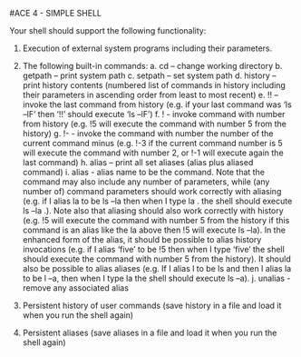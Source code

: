 #ACE 4 - SIMPLE SHELL

Your shell should support the following functionality:
1. Execution of external system programs including their parameters.

2. The following built-in commands:
a. cd – change working directory
b. getpath – print system path
c. setpath – set system path
d. history – print history contents (numbered list of commands in history
including their parameters in ascending order from least to most recent)
e. !! – invoke the last command from history (e.g. if your last command
was ‘ls –lF’ then ‘!!’ should execute ‘ls –lF’)
f. !<no> - invoke command with number <no> from history (e.g. !5 will
execute the command with number 5 from the history)
g. !-<no> - invoke the command with number the number of the current
command minus <no> (e.g. !-3 if the current command number is 5 will
execute the command with number 2, or !-1 will execute again the last
command)
h. alias – print all set aliases (alias plus aliased command)
i. alias <name> <command> - alias name to be the command. Note that
the command may also include any number of parameters, while (any
number of) command parameters should work correctly with aliasing
(e.g. if I alias la to be ls –la then when I type la . the shell should execute
ls –la .). Note also that aliasing should also work correctly with history
(e.g. !5 will execute the command with number 5 from the history if this
command is an alias like the la above then !5 will execute ls –la). In the
enhanced form of the alias, it should be possible to alias history
invocations (e.g. if I alias ‘five’ to be !5 then when I type ‘five’ the shell
should execute the command with number 5 from the history). It should
also be possible to alias aliases (e.g. If I alias l to be ls and then I alias la
to be l –a, then when I type la the shell should execute ls –a).
j. unalias <command> - remove any associated alias

3. Persistent history of user commands (save history in a file and load it when you run
the shell again)

4. Persistent aliases (save aliases in a file and load it when you run the shell again)

